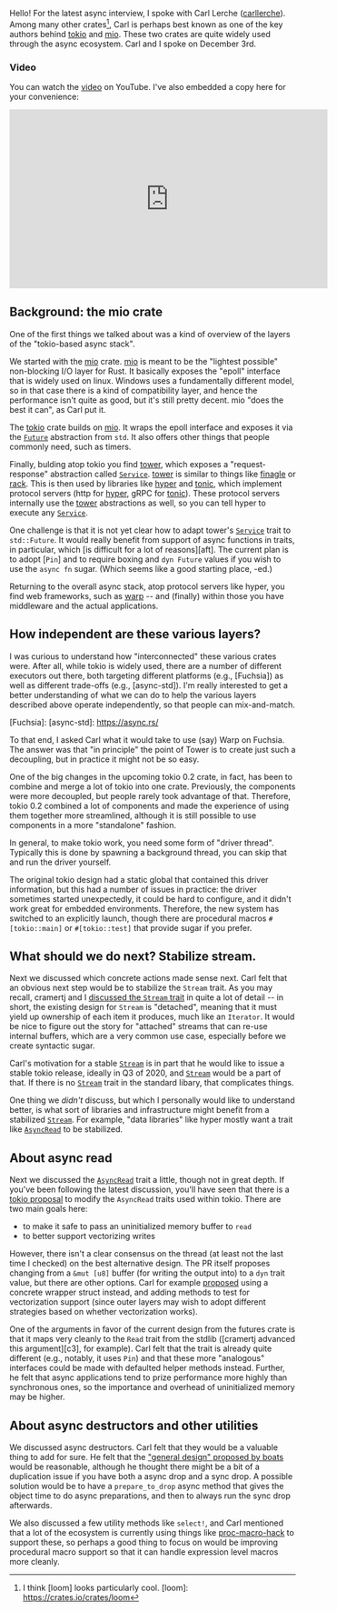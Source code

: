 Hello! For the latest async interview, I spoke with Carl Lerche
([carllerche]). Among many other crates[^loom], Carl is perhaps best
known as one of the key authors behind [tokio] and [mio]. These two
crates are quite widely used through the async ecosystem. Carl and I
spoke on December 3rd.

[tokio]: https://github.com/tokio-rs/tokio 
[mio]: https://github.com/tokio-rs/mio
[carllerche]: https://github.com/carllerche/

[^loom]: I think [loom] looks particularly cool.
[loom]: https://crates.io/crates/loom

### Video

You can watch the [video] on YouTube. I've also embedded a copy here
for your convenience:

[video]: https://youtu.be/xpk0y8tfszE

<center><iframe width="560" height="315" src="https://www.youtube.com/embed/xpk0y8tfszE" frameborder="0" allow="accelerometer; autoplay; encrypted-media; gyroscope; picture-in-picture" allowfullscreen></iframe></center>

## Background: the mio crate

One of the first things we talked about was a kind of overview of the
layers of the "tokio-based async stack".

We started with the [mio] crate. [mio] is meant to be the "lightest
possible" non-blocking I/O layer for Rust. It basically exposes the
"epoll" interface that is widely used on linux. Windows uses a
fundamentally different model, so in that case there is a kind of
compatibility layer, and hence the performance isn't quite as good,
but it's still pretty decent. mio "does the best it can", as Carl put
it.

The [tokio] crate builds on [mio]. It wraps the epoll interface and
exposes it via the [`Future`] abstraction from `std`. It also offers
other things that people commonly need, such as timers.

[`Future`]: https://doc.rust-lang.org/std/future/trait.Future.html

Finally, bulding atop tokio you find [tower], which exposes a
"request-response" abstraction called [`Service`]. [tower] is similar
to things like [finagle] or [rack]. This is then used by libraries
like [hyper] and [tonic], which implement protocol servers (http for
[hyper], gRPC for [tonic]). These protocol servers internally use the
[tower] abstractions as well, so you can tell hyper to execute any
[`Service`].

[tower]: https://crates.io/crates/tower
[hyper]: https://crates.io/crates/hyper
[tonic]: https://crates.io/crates/tonic
[finagle]: https://twitter.github.io/finagle/
[rack]: https://rack.github.io/
[`Service`]: https://docs.rs/tower/0.3.0/tower/trait.Service.html

One challenge is that it is not yet clear how to adapt tower's
[`Service`] trait to `std::Future`. It would really benefit from
support of async functions in traits, in particular, which [is
difficult for a lot of reasons][aft]. The current plan is to adopt
[`Pin`] and to require boxing and `dyn Future` values if you wish to
use the `async fn` sugar. (Which seems like a good starting place,
-ed.)

Returning to the overall async stack, atop protocol servers like
hyper, you find web frameworks, such as [warp] -- and (finally) within
those you have middleware and the actual applications.

[warp]: https://crates.io/crates/warp

## How independent are these various layers?

I was curious to understand how "interconnected" these various crates
were. After all, while tokio is widely used, there are a number of
different executors out there, both targeting different platforms
(e.g., [Fuchsia]) as well as different trade-offs (e.g., [async-std]).
I'm really interested to get a better understanding of what we can do
to help the various layers described above operate independently, so
that people can mix-and-match.

[Fuchsia]: 
[async-std]: https://async.rs/

To that end, I asked Carl what it would take to use (say) Warp on
Fuchsia. The answer was that "in principle" the point of Tower is to
create just such a decoupling, but in practice it might not be so
easy.

One of the big changes in the upcoming tokio 0.2 crate, in fact, has
been to combine and merge a lot of tokio into one crate. Previously,
the components were more decoupled, but people rarely took advantage
of that. Therefore, tokio 0.2 combined a lot of components and made
the experience of using them together more streamlined, although it is
still possible to use components in a more "standalone" fashion.

In general, to make tokio work, you need some form of "driver thread".
Typically this is done by spawning a background thread, you can skip
that and run the driver yourself. 

The original tokio design had a static global that contained this
driver information, but this had a number of issues in practice: the
driver sometimes started unexpectedly, it could be hard to configure,
and it didn't work great for embedded environments. Therefore, the new
system has switched to an explicitly launch, though there are
procedural macros `#[tokio::main]` or `#[tokio::test]` that provide
sugar if you prefer.

## What should we do next? Stabilize stream.

Next we discussed which concrete actions made sense next. Carl felt
that an obvious next step would be to stabilize the `Stream` trait.
As you may recall, cramertj and I [discussed the `Stream` trait][c2]
in quite a lot of detail -- in short, the existing design for `Stream`
is "detached", meaning that it must yield up ownership of each item it
produces, much like an `Iterator`. It would be nice to figure out the
story for "attached" streams that can re-use internal buffers, which
are a very common use case, especially before we create syntactic
sugar.

[c2]: http://smallcultfollowing.com/babysteps/blog/2019/12/10/async-interview-2-cramertj-part-2/

Carl's motivation for a stable [`Stream`] is in part that he would like
to issue a stable tokio release, ideally in Q3 of 2020, and [`Stream`]
would be a part of that. If there is no [`Stream`] trait in the standard
libary, that complicates things.

One thing we *didn't* discuss, but which I personally would like to
understand better, is what sort of libraries and infrastructure might
benefit from a stabilized [`Stream`]. For example, "data libraries" like
hyper mostly want a trait like [`AsyncRead`] to be stabilized.

[`Stream`]: https://docs.rs/futures/0.3.1/futures/stream/trait.Stream.html
[`AsyncRead`]: https://docs.rs/futures/0.3.1/futures/io/trait.AsyncRead.html

## About async read

Next we discussed the [`AsyncRead`] trait a little, though not in great
depth. If you've been following the latest discussion, you'll have seen
that there is a [tokio proposal](https://github.com/tokio-rs/tokio/pull/1744)
to modify the `AsyncRead` traits used within tokio. There are two main goals here:

* to make it safe to pass an uninitialized memory buffer to `read`
* to better support vectorizing writes

However, there isn't a clear consensus on the thread (at least not the
last time I checked) on the best alternative design. The PR itself
proposes changing from a `&mut [u8]` buffer (for writing the output
into) to a `dyn` trait value, but there are other options. Carl for
example [proposed] using a concrete wrapper struct instead, and adding
methods to test for vectorization support (since outer layers may wish
to adopt different strategies based on whether vectorization works).

[proposed]: https://github.com/tokio-rs/tokio/pull/1744#issuecomment-553575438

One of the arguments in favor of the current design from the futures
crate is that it maps very cleanly to the `Read` trait from the stdlib
([cramertj advanced this argument][c3], for example). Carl felt that
the trait is already quite different (e.g., notably, it uses `Pin`)
and that these more "analogous" interfaces could be made with
defaulted helper methods instead. Further, he felt that async
applications tend to prize performance more highly than synchronous
ones, so the importance and overhead of uninitialized memory may be
higher.

[c2]: http://smallcultfollowing.com/babysteps/blog/2019/12/10/async-interview-2-cramertj-part-2/

## About async destructors and other utilities

We discussed async destructors. Carl felt that they would be a
valuable thing to add for sure. He felt that the ["general design"
proposed by boats](https://boats.gitlab.io/blog/post/poll-drop/) would
be reasonable, although he thought there might be a bit of a
duplication issue if you have both a async drop and a sync drop. A
possible solution would be to have a `prepare_to_drop` async method
that gives the object time to do async preparations, and then to
always run the sync drop afterwards.

We also discussed a few utility methods like `select!`, and Carl
mentioned that a lot of the ecosystem is currently using things like
[proc-macro-hack] to support these, so perhaps a good thing to focus
on would be improving procedural macro support so that it can handle
expression level macros more cleanly.

[proc-macro-hack]: https://crates.io/crates/proc-macro-hack
